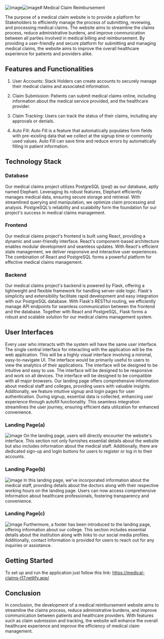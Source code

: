 ![image](https://github.com/bhuriamohit/DEP-P17-2024/assets/117526106/752810e7-a798-4b85-9d15-1d3ac6bbe4d9)![image](https://github.com/bhuriamohit/DEP-P17-2024/assets/117526106/ae0bf0c0-ee27-47c4-8e2e-adebddd39bfb)# Medical Claim Reimbursement 

The purpose of a medical claim website is to provide a platform for Stakeholders to efficiently manage the process of submitting, reviewing, and processing medical claims. The website aims to streamline the claims process, reduce administrative burdens, and improve communication between all parties involved in medical billing and reimbursement. By providing a user-friendly and secure platform for submitting and managing medical claims, the website aims to improve the overall healthcare experience for patients and providers alike.

## Features and Functionalities

1. User Accounts: Stack Holders can create accounts to securely manage their medical claims and associated information.

2. Claim Submission: Patients can submit medical claims online, including information about the medical service provided, and the healthcare provider.

3. Claim Tracking: Users can track the status of their claims, including any approvals or denials.

4. Auto Fill: Auto Fill is a feature that automatically populates form fields with pre-existing data that we collect at the signup time or commonly used values. Auto Fill can save time and reduce errors by automatically filling in patient information.

## Technology Stack

### Database

Our medical claims project utilizes PostgreSQL (psql) as our database, aptly named Elephant. Leveraging its robust features, Elephant efficiently manages medical data, ensuring secure storage and retrieval. With streamlined querying and manipulation, we optimize claim processing and analysis. PostgreSQL's reliability and scalability form the foundation for our project's success in medical claims management.

### Frontend

Our medical claims project's frontend is built using React, providing a dynamic and user-friendly interface. React's component-based architecture enables modular development and seamless updates. With React's efficient state management, we deliver responsive and interactive user experiences. The combination of React and PostgreSQL forms a powerful platform for effective medical claims management.

### Backend

Our medical claims project's backend is powered by Flask, offering a lightweight and flexible framework for handling server-side logic. Flask's simplicity and extensibility facilitate rapid development and easy integration with our PostgreSQL database. With Flask's RESTful routing, we efficiently manage API endpoints for seamless communication between the frontend and the database. Together with React and PostgreSQL, Flask forms a robust and scalable solution for our medical claims management system.

## User Interfaces

Every user who interacts with the system will have the same user interface. The single central interface for interacting with the application will be the web application. This will be a highly visual interface involving a minimal, easy-to-navigate UI. The interface would be primarily useful to users to view the analytics of their applications. The interface will be designed to be intuitive and easy to use. The interface will be designed to be responsive and work on all devices. The interface will be designed to be compatible with all major browsers.
          Our landing page offers comprehensive information about medical staff and colleges, providing users with valuable insights. Additionally, we feature intuitive signup and login pages for user authentication. During signup, essential data is collected, enhancing user experience through autofill functionality. This seamless integration streamlines the user journey, ensuring efficient data utilization for enhanced convenience.

### Landing Page(a)

![image](https://github.com/bhuriamohit/DEP-P17-2024/assets/117526106/16666d39-ac36-4404-938a-f10050101ad6)
On the landing page, users will directly encounter the website's interface. This section not only furnishes essential details about the website but also includes information about the medical staff. Additionally, there are dedicated sign-up and login buttons for users to register or log in to their accounts.

### Landing Page(b)

![image](https://github.com/bhuriamohit/DEP-P17-2024/assets/117526106/c53c0699-76fd-497d-b8b3-56e860e3dd50)
In this landing page, we've incorporated information about the medical staff, providing details about the doctors along with their respective working hours on the landing page. Users can now access comprehensive Information about healthcare professionals, fostering transparency and convenience.

### Landing Page(c)

![image](https://github.com/bhuriamohit/DEP-P17-2024/assets/117526106/55dcce93-fc77-4f43-834e-b8cde311848c)
Furthermore, a footer has been introduced to the landing page, offering information about our college. This section includes essential details about the institution along with links to our social media profiles. Additionally, contact Information is provided for users to reach out for any inquiries or assistance.



## Getting Started

To set up and run the application just follow this link: https://medical-claims-t17.netlify.app/


## Conclusion

In conclusion, the development of a medical reimbursement website aims to streamline the claims process, reduce administrative burdens, and improve communication between patients and healthcare providers. With features such as claim submission and tracking,  the website will enhance the overall healthcare experience and improve the efficiency of medical claim management.

